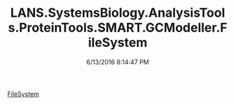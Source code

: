﻿---
title: LANS.SystemsBiology.AnalysisTools.ProteinTools.SMART.GCModeller.FileSystem
date: 6/13/2016 8:14:47 PM
---

[FileSystem](T-LANS.SystemsBiology.AnalysisTools.ProteinTools.SMART.GCModeller.FileSystem.FileSystem.html)
